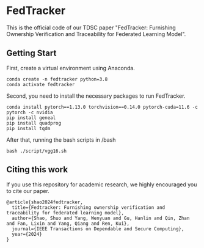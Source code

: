 # FedTracker

This is the official code of our TDSC paper "FedTracker: Furnishing Ownership Verification and Traceability for Federated Learning Model".

## Getting Start

First, create a virtual environment using Anaconda.
``` 
conda create -n fedtracker python=3.8
conda activate fedtracker
```

Second, you need to install the necessary packages to run FedTracker.
```
conda install pytorch==1.13.0 torchvision==0.14.0 pytorch-cuda=11.6 -c pytorch -c nvidia
pip install geneal
pip install quadprog
pip install tqdm
```

After that, running the bash scripts in /bash
```
bash ./script/vgg16.sh
```

## Citing this work

If you use this repository for academic research, we highly encouraged you to cite our paper.
```
@article{shao2024fedtracker,
  title={Fedtracker: Furnishing ownership verification and traceability for federated learning model},
  author={Shao, Shuo and Yang, Wenyuan and Gu, Hanlin and Qin, Zhan and Fan, Lixin and Yang, Qiang and Ren, Kui},
  journal={IEEE Transactions on Dependable and Secure Computing},
  year={2024}
}
```
